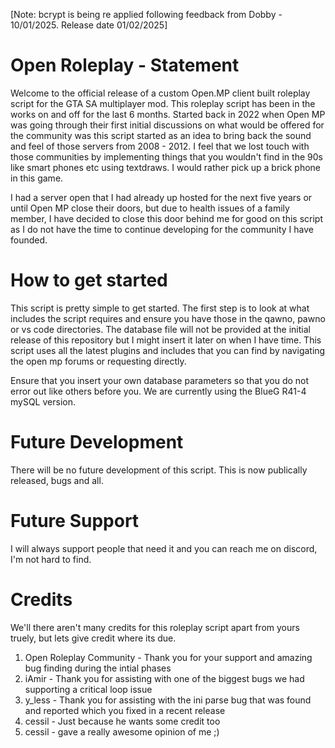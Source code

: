 [Note: bcrypt is being re applied following feedback from Dobby - 10/01/2025. Release date 01/02/2025]

# Open Roleplay - Statement
Welcome to the official release of a custom Open.MP client built roleplay script for the GTA SA multiplayer mod. This roleplay script has been in the works on and off for the last 6 months. Started back in 2022 when Open MP was going through their first initial discussions on what would be offered for the community was this script started as an idea to bring back the sound and feel of those servers from 2008 - 2012. I feel that we lost touch with those communities by implementing things that you wouldn't find in the 90s like smart phones etc using textdraws. I would rather pick up a brick phone in this game.

I had a server open that I had already up hosted for the next five years or until Open MP close their doors, but due to health issues of a family member, I have decided to close this door behind me for good on this script as I do not have the time to continue developing for the community I have founded.

# How to get started
This script is pretty simple to get started. The first step is to look at what includes the script requires and ensure you have those in the qawno, pawno or vs code directories. The database file will not be provided at the initial release of this repository but I might insert it later on when I have time. This script uses all the latest plugins and includes that you can find by navigating the open mp forums or requesting directly.

Ensure that you insert your own database parameters so that you do not error out like others before you. We are currently using the BlueG R41-4 mySQL version.

# Future Development
There will be no future development of this script. This is now publically released, bugs and all.

# Future Support
I will always support people that need it and you can reach me on discord, I'm not hard to find.

# Credits
We'll there aren't many credits for this roleplay script apart from yours truely, but lets give credit where its due.

1. Open Roleplay Community - Thank you for your support and amazing bug finding during the intial phases
2. iAmir - Thank you for assisting with one of the biggest bugs we had supporting a critical loop issue
3. y_less - Thank you for assisting with the ini parse bug that was found and reported which you fixed in a recent release
4. cessil - Just because he wants some credit too
5. cessil - gave a really awesome opinion of me ;)
